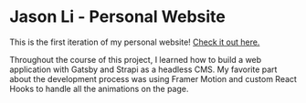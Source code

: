 # Jason Li - Personal Website

This is the first iteration of my personal website! [Check it out here.](https://lijason.me/)

Throughout the course of this project, I learned how to build a web application with Gatsby and Strapi as a headless CMS. My favorite part about the development process was using Framer Motion and custom React Hooks to handle all the animations on the page.
